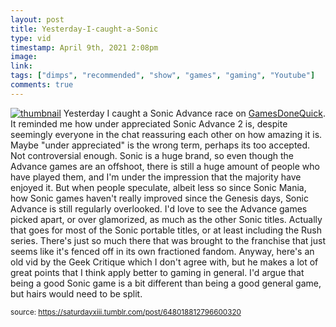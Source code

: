 ```yaml
---
layout: post
title: Yesterday-I-caught-a-Sonic
type: vid
timestamp: April 9th, 2021 2:08pm
image: 
link: 
tags: ["dimps", "recommended", "show", "games", "gaming", "Youtube"]
comments: true
---
```


[![thumbnail](http://i3.ytimg.com/vi/hIo3Gi7Tn2A/hqdefault.jpg)](https://www.youtube.com/watch?v=hIo3Gi7Tn2A)
Yesterday I caught a Sonic Advance race on <a href="https://www.twitch.tv/gamesdonequick" target="_blank">GamesDoneQuick</a>.  It reminded me how under appreciated Sonic Advance 2 is, despite seemingly everyone in the chat reassuring each other on how amazing it is.
Maybe "under appreciated" is the wrong term, perhaps its too accepted.  Not controversial enough.  Sonic is a huge brand, so even though the Advance games are an offshoot, there is still a huge amount of people who have played them, and I'm under the impression that the majority have enjoyed it.  But when people speculate, albeit less so since Sonic Mania, how Sonic games haven't really improved since the Genesis days, Sonic Advance is still regularly overlooked.
I'd love to see the Advance games picked apart, or over glamorized, as much as the other Sonic titles.  Actually that goes for most of the Sonic portable titles, or at least including the Rush series.  There's just so much there that was brought to the franchise that just seems like it's fenced off in its own fractioned fandom.
Anyway, here's an old vid by the Geek Critique which I don't agree with, but he makes a lot of great points that I think apply better to gaming in general.  I'd argue that being a good Sonic game is a bit different than being a good general game, but hairs would need to be split.
  
<small>source: https://saturdayxiii.tumblr.com/post/648018812796600320</small>